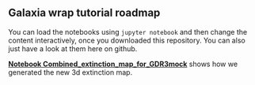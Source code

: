 ## Galaxia wrap tutorial roadmap

You can load the notebooks using ``jupyter notebook`` and then change the content interactively, once you downloaded this repository.
You can also just have a look at them here on github.

**[Notebook Combined_extinction_map_for_GDR3mock](https://github.com/jan-rybizki/Galaxia_wrap/blob/master/notebook/notebook_aida/Combined_extinction_map_for_GDR3mock.ipynb)** shows how we generated the new 3d extinction map.
